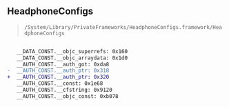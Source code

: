 ## HeadphoneConfigs

> `/System/Library/PrivateFrameworks/HeadphoneConfigs.framework/HeadphoneConfigs`

```diff

   __DATA_CONST.__objc_superrefs: 0x160
   __DATA_CONST.__objc_arraydata: 0x1d0
   __AUTH_CONST.__auth_got: 0xda8
-  __AUTH_CONST.__auth_ptr: 0x318
+  __AUTH_CONST.__auth_ptr: 0x320
   __AUTH_CONST.__const: 0x1e68
   __AUTH_CONST.__cfstring: 0x9120
   __AUTH_CONST.__objc_const: 0xb078

```
